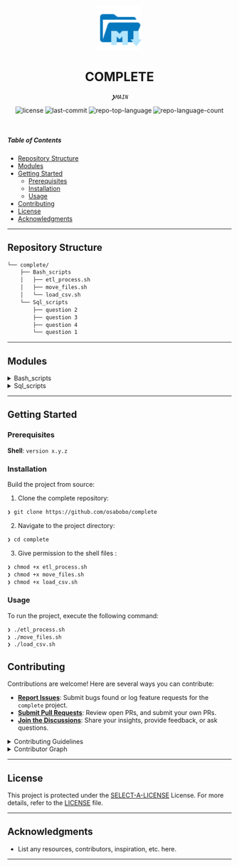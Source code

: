 <p align="center">
  <img src="https://raw.githubusercontent.com/PKief/vscode-material-icon-theme/ec559a9f6bfd399b82bb44393651661b08aaf7ba/icons/folder-markdown-open.svg" width="20%" alt="COMPLETE-logo">
</p>
<p align="center">
    <h1 align="center">COMPLETE</h1>
</p>
<p align="center">
    <em><code>❯MAIN</code></em>
</p>
<p align="center">
	<img src="https://img.shields.io/github/license/osabobo/complete?style=default&logo=opensourceinitiative&logoColor=white&color=0080ff" alt="license">
	<img src="https://img.shields.io/github/last-commit/osabobo/complete?style=default&logo=git&logoColor=white&color=0080ff" alt="last-commit">
	<img src="https://img.shields.io/github/languages/top/osabobo/complete?style=default&color=0080ff" alt="repo-top-language">
	<img src="https://img.shields.io/github/languages/count/osabobo/complete?style=default&color=0080ff" alt="repo-language-count">
</p>
<p align="center">
	<!-- default option, no dependency badges. -->
</p>

<br>

#####  Table of Contents

- [ Repository Structure](#-repository-structure)
- [ Modules](#-modules)
- [ Getting Started](#-getting-started)
    - [ Prerequisites](#-prerequisites)
    - [ Installation](#-installation)
    - [ Usage](#-usage)
- [ Contributing](#-contributing)
- [ License](#-license)
- [ Acknowledgments](#-acknowledgment)

---

##  Repository Structure

```sh
└── complete/
    ├── Bash_scripts
    │   ├── etl_process.sh
    │   ├── move_files.sh
    │   └── load_csv.sh
    └── Sql_scripts
        ├── question 2
        ├── question 3
        ├── question 4
        └── question 1
```

---

##  Modules

<details closed><summary>Bash_scripts</summary>

| File | Summary |
| --- | --- |
| [move_files.sh](https://github.com/osabobo/complete/blob/main/Bash_scripts/move_files.sh) | <code>❯ REPLACE-ME</code> |
| [etl_process.sh](https://github.com/osabobo/complete/blob/main/Bash_scripts/etl_process.sh) | <code>❯ REPLACE-ME</code> |
| [load_csv.sh](https://github.com/osabobo/complete/blob/main/Bash_scripts/load_csv.sh) | <code>❯ REPLACE-ME</code> |

</details>

<details closed><summary>Sql_scripts</summary>

| File | Summary |
| --- | --- |
| [question 3](https://github.com/osabobo/complete/blob/main/Sql_scripts/question 3) | <code>❯ REPLACE-ME</code> |
| [question 4](https://github.com/osabobo/complete/blob/main/Sql_scripts/question 4) | <code>❯ REPLACE-ME</code> |
| [question 2](https://github.com/osabobo/complete/blob/main/Sql_scripts/question 2) | <code>❯ REPLACE-ME</code> |
| [question1](https://github.com/osabobo/complete/blob/main/Sql_scripts/question1) | <code>❯ REPLACE-ME</code> |

</details>

---

##  Getting Started

###  Prerequisites

**Shell**: `version x.y.z`

###  Installation

Build the project from source:

1. Clone the complete repository:
```sh
❯ git clone https://github.com/osabobo/complete
```

2. Navigate to the project directory:
```sh
❯ cd complete
```

3. Give permission to the shell files :
```sh
❯ chmod +x etl_process.sh
❯ chmod +x move_files.sh
❯ chmod +x load_csv.sh
```

###  Usage

To run the project, execute the following command:

```sh
❯ ./etl_process.sh
❯ ./move_files.sh
❯ ./load_csv.sh
```


##  Contributing

Contributions are welcome! Here are several ways you can contribute:

- **[Report Issues](https://github.com/osabobo/complete/issues)**: Submit bugs found or log feature requests for the `complete` project.
- **[Submit Pull Requests](https://github.com/osabobo/complete/blob/main/CONTRIBUTING.md)**: Review open PRs, and submit your own PRs.
- **[Join the Discussions](https://github.com/osabobo/complete/discussions)**: Share your insights, provide feedback, or ask questions.

<details closed>
<summary>Contributing Guidelines</summary>

1. **Fork the Repository**: Start by forking the project repository to your github account.
2. **Clone Locally**: Clone the forked repository to your local machine using a git client.
   ```sh
   git clone https://github.com/osabobo/complete
   ```
3. **Create a New Branch**: Always work on a new branch, giving it a descriptive name.
   ```sh
   git checkout -b new-feature-x
   ```
4. **Make Your Changes**: Develop and test your changes locally.
5. **Commit Your Changes**: Commit with a clear message describing your updates.
   ```sh
   git commit -m 'Implemented new feature x.'
   ```
6. **Push to github**: Push the changes to your forked repository.
   ```sh
   git push origin new-feature-x
   ```
7. **Submit a Pull Request**: Create a PR against the original project repository. Clearly describe the changes and their motivations.
8. **Review**: Once your PR is reviewed and approved, it will be merged into the main branch. Congratulations on your contribution!
</details>

<details closed>
<summary>Contributor Graph</summary>
<br>
<p align="left">
   <a href="https://github.com{/osabobo/complete/}graphs/contributors">
      <img src="https://contrib.rocks/image?repo=osabobo/complete">
   </a>
</p>
</details>

---

##  License

This project is protected under the [SELECT-A-LICENSE](https://choosealicense.com/licenses) License. For more details, refer to the [LICENSE](https://choosealicense.com/licenses/) file.

---

##  Acknowledgments

- List any resources, contributors, inspiration, etc. here.

---

